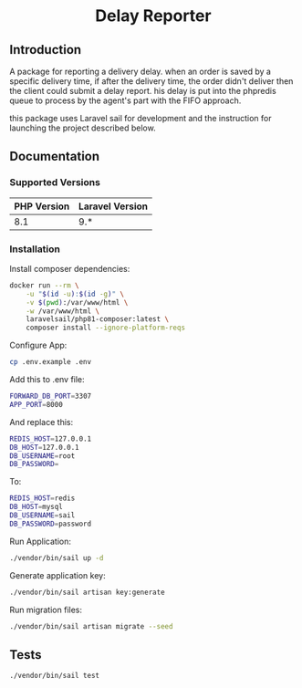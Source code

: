 # <p align="center">Delay Reporter</p>

## Introduction

A package for reporting a delivery delay. when an order is saved by a specific delivery time, if after the delivery time, the order didn't deliver then the client could submit a delay report. his delay is put into the phpredis queue to process by the agent's part with the FIFO approach.

this package uses Laravel sail for development and the instruction for launching the project described below.
## Documentation

### Supported Versions

| PHP Version | Laravel Version |
|---- |----|
| 8.1 | 9.*

### Installation

Install composer dependencies:

```bash
docker run --rm \
    -u "$(id -u):$(id -g)" \
    -v $(pwd):/var/www/html \
    -w /var/www/html \
    laravelsail/php81-composer:latest \
    composer install --ignore-platform-reqs
```

Configure App:

```bash
cp .env.example .env
```
Add this to .env file:

```bash
FORWARD_DB_PORT=3307
APP_PORT=8000
```
And replace this:
```bash
REDIS_HOST=127.0.0.1
DB_HOST=127.0.0.1
DB_USERNAME=root
DB_PASSWORD=
```
To:

```bash
REDIS_HOST=redis
DB_HOST=mysql
DB_USERNAME=sail
DB_PASSWORD=password
```

Run Application:

```bash
./vendor/bin/sail up -d
```

Generate application key:
```bash
./vendor/bin/sail artisan key:generate
```

Run migration files:

```bash
./vendor/bin/sail artisan migrate --seed
```
## Tests

```bash
./vendor/bin/sail test
```
